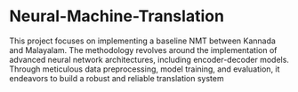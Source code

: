 # Neural-Machine-Translation
This project focuses on implementing a baseline NMT between Kannada and Malayalam. The methodology revolves around the implementation of advanced neural network architectures, including encoder-decoder models. Through meticulous data preprocessing, model training, and evaluation, it endeavors to build a robust and reliable translation system
